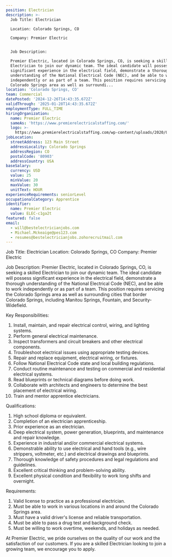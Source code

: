 ```yaml
---
position: Electrician
description: >-
  Job Title: Electrician

  Location: Colorado Springs, CO

  Company: Premier Electric


  Job Description:

  Premier Electric, located in Colorado Springs, CO, is seeking a skilled
  Electrician to join our dynamic team. The ideal candidate will possess
  significant experience in the electrical field, demonstrate a thorough
  understanding of the National Electrical Code (NEC), and be able to work
  independently or as part of a team. This position requires servicing the
  Colorado Springs area as well as surroundi...
location: 'Colorado Springs, CO'
team: Commercial
datePosted: '2024-12-26T14:43:35.672Z'
validThrough: '2025-01-28T14:43:35.672Z'
employmentType: FULL_TIME
hiringOrganization:
  name: Premier Electric
  sameAs: 'https://www.premierelectricalstaffing.com/'
  logo: >-
    https://www.premierelectricalstaffing.com/wp-content/uploads/2020/05/Premier-Electrical-Staffing-logo.png
jobLocation:
  streetAddress: 123 Main Street
  addressLocality: Colorado Springs
  addressRegion: CO
  postalCode: '80903'
  addressCountry: USA
baseSalary:
  currency: USD
  value: 25
  minValue: 20
  maxValue: 30
  unitText: HOUR
experienceRequirements: seniorLevel
occupationalCategory: Apprentice
identifier:
  name: Premier Electric
  value: ELEC-c1ga2t
featured: false
email:
  - will@bestelectricianjobs.com
  - Michael.Mckeaige@pes123.com
  - resumes@bestelectricianjobs.zohorecruitmail.com
---
```




Job Title: Electrician
Location: Colorado Springs, CO
Company: Premier Electric

Job Description:
Premier Electric, located in Colorado Springs, CO, is seeking a skilled Electrician to join our dynamic team. The ideal candidate will possess significant experience in the electrical field, demonstrate a thorough understanding of the National Electrical Code (NEC), and be able to work independently or as part of a team. This position requires servicing the Colorado Springs area as well as surrounding cities that border Colorado Springs, including Manitou Springs, Fountain, and Security-Widefield.

Key Responsibilities:
1. Install, maintain, and repair electrical control, wiring, and lighting systems.
2. Perform general electrical maintenance.
3. Inspect transformers and circuit breakers and other electrical components.
4. Troubleshoot electrical issues using appropriate testing devices.
5. Repair and replace equipment, electrical wiring, or fixtures.
6. Follow National Electrical Code state and local building regulations.
7. Conduct routine maintenance and testing on commercial and residential electrical systems.
8. Read blueprints or technical diagrams before doing work.
9. Collaborate with architects and engineers to determine the best placement of electrical wiring.
10. Train and mentor apprentice electricians.

Qualifications:
1. High school diploma or equivalent.
2. Completion of an electrician apprenticeship.
3. Prior experience as an electrician.
4. Deep electrical system, power generation, blueprints, and maintenance and repair knowledge.
5. Experience in industrial and/or commercial electrical systems.
6. Demonstrable ability to use electrical and hand tools (e.g., wire strippers, voltmeter, etc.) and electrical drawings and blueprints.
7. Thorough knowledge of safety procedures and legal regulations and guidelines.
8. Excellent critical thinking and problem-solving ability.
9. Excellent physical condition and flexibility to work long shifts and overnight.

Requirements:
1. Valid license to practice as a professional electrician.
2. Must be able to work in various locations in and around the Colorado Springs area.
3. Must have a valid driver's license and reliable transportation.
4. Must be able to pass a drug test and background check.
5. Must be willing to work overtime, weekends, and holidays as needed.

At Premier Electric, we pride ourselves on the quality of our work and the satisfaction of our customers. If you are a skilled Electrician looking to join a growing team, we encourage you to apply.
